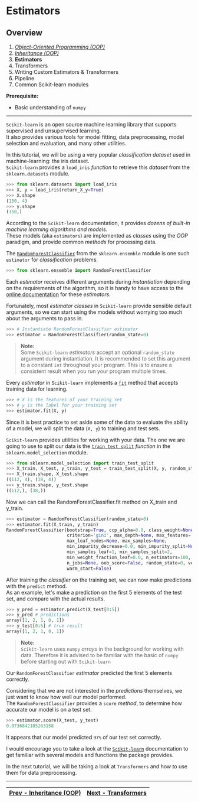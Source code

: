 # Estimators

## Overview
1. [_Object-Oriented Programming (OOP)_](./object-oriented-programming.md)
2. [_Inheritance (OOP)_](./inheritance.md)
3. **Estimators**
4. Transformers
5. Writing Custom Estimators & Transformers
6. Pipeline
7. Common Scikit-learn modules

**Prerequisite:**
- Basic understanding of `numpy`

---

`Scikit-learn` is an open source machine learning library that supports supervised and unsupervised learning.  
It also provides various tools for model fitting, data preprocessing, model selection and evaluation, and many other utilities.

In this tutorial, we will be using a very popular _classification dataset_ used in machine-learning: the iris dataset.  
`Scikit-learn` provides a `load_iris` _function_ to retrieve this _dataset_ from the `sklearn.datasets` module.
```python
>>> from sklearn.datasets import load_iris
>>> X, y = load_iris(return_X_y=True)
>>> X.shape
(150, 4)
>>> y.shape
(150,)
```

According to the `Scikit-learn` documentation, it provides _dozens of built-in machine learning algorithms and models_.  
These models (aka `estimators`) are implemented as _classes_ using the _OOP_ paradigm, and provide common _methods_ for processing data.

The [`RandomForestClassifier`](https://scikit-learn.org/stable/modules/generated/sklearn.ensemble.RandomForestClassifier.html)
from the `sklearn.ensemble` module is one such `estimator` for _classification_ problems.
```python
>>> from sklearn.ensemble import RandomForestClassifier
```

Each _estimator_ receives different arguments during _instantiation_ depending on the requirements of the algorithm,
so it is handy to have access to the [online documentation](https://scikit-learn.org/stable/modules/classes.html#module-sklearn.ensemble) for these _estimators_.

Fortunately, most _estimator classes_ in `Scikit-learn` provide sensible default arguments,
so we can start using the models without worrying too much about the arguments to pass in.
```python
>>> # Instantiate RandomForestClassifier estimator
>>> estimator = RandomForestClassifier(random_state=0)
```

> **Note:**  
Some `Scikit-learn` _estimators_ accept an optional `random_state` argument during instantiation.
It is recommended to set this argument to a constant `int` throughout your program.
This is to ensure a consistent result when you run your program multiple times.

Every _estimator_ in `Scikit-learn` implements a [`fit`](https://scikit-learn.org/stable/glossary.html#term-fit) method that accepts training data for learning.
```python
>>> # X is the features of your training set
>>> # y is the label for your training set
>>> estimator.fit(X, y)
```

Since it is best practice to set aside some of the data to evaluate the ability of a model, we will split the data (`X, y`) to training and test sets.

`Scikit-learn` provides utilities for working with your data.
The one we are going to use to split our data is the [`train_test_split`](https://scikit-learn.org/stable/modules/generated/sklearn.model_selection.train_test_split.html) _function_ in the `sklearn.model_selection` module.
```python
>>> from sklearn.model_selection import train_test_split
>>> X_train, X_test, y_train, y_test = train_test_split(X, y, random_state=0)
>>> X_train.shape, X_test.shape
((112, 4), (38, 4))
>>> y_train.shape, y_test.shape
((112,), (38,))
```

Now we can call the RandomForestClassifier.fit method on X_train and y_train.
```python
>>> estimator = RandomForestClassifier(random_state=0)
>>> estimator.fit(X_train, y_train)
RandomForestClassifier(bootstrap=True, ccp_alpha=0.0, class_weight=None,
                       criterion='gini', max_depth=None, max_features='auto',
                       max_leaf_nodes=None, max_samples=None,
                       min_impurity_decrease=0.0, min_impurity_split=None,
                       min_samples_leaf=1, min_samples_split=2,
                       min_weight_fraction_leaf=0.0, n_estimators=100,
                       n_jobs=None, oob_score=False, random_state=0, verbose=0,
                       warm_start=False)
```

After training the _classifier_ on the training set, we can now make predictions with the `predict` method.  
As an example, let's make a prediction on the first 5 elements of the test set, and compare with the actual results.
```python
>>> y_pred = estimator.predict(X_test[0:5])
>>> y_pred # predictions
array([1, 2, 1, 0, 1])
>>> y_test[0:5] # true result
array([1, 2, 1, 0, 1])
```

> **Note:**  
`Scikit-learn` uses `numpy` _arrays_ in the background for working with data.
Therefore it is advised to be familiar with the basic of `numpy` before starting out with `Scikit-learn`


Our `RandomForestClassifier` _estimator_ predicted the first 5 elements correctly.

Considering that we are not interested in the _predictions_ themselves, we just want to know how well our model performed.  
The `RandomForestClassifier` provides a `score` _method_, to determine how accurate our model is on a test set.
```python
>>> estimator.score(X_test, y_test)
0.9736842105263158
```

It appears that our model predicted `97%` of our test set correctly.

I would encourage you to take a look at the [`Scikit-learn`](https://scikit-learn.org/stable/) documentation to get familiar with several models and functions the package provides.

In the next tutorial, we will be taking a look at `Transformers` and how to use them for data preprocessing.

---
| [Prev - Inheritance (OOP)](./inheritance.md) | [Next - Transformers](./transformers.md) |
|:---------------------------------------------|-----------------------------------------:|
